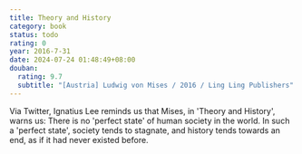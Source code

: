 ```yaml
---
title: Theory and History
category: book
status: todo
rating: 0
year: 2016-7-31
date: 2024-07-24 01:48:49+08:00
douban:
  rating: 9.7
  subtitle: "[Austria] Ludwig von Mises / 2016 / Ling Ling Publishers"
---
```


Via Twitter, Ignatius Lee reminds us that Mises, in 'Theory and History', warns us: There is no 'perfect state' of human society in the world. In such a 'perfect state', society tends to stagnate, and history tends towards an end, as if it had never existed before.
